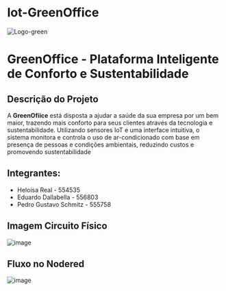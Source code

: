 # Iot-GreenOffice

![Logo-green](https://github.com/user-attachments/assets/44f90e5a-afc0-48d1-a41c-82bc35adb1c6)


# GreenOffice - Plataforma Inteligente de Conforto e Sustentabilidade

## Descrição do Projeto
A **GreenOfiice** está disposta a ajudar a saúde da sua empresa por um bem maior, trazendo mais conforto para seus clientes através da tecnologia e sustentabilidade. Utilizando sensores IoT e uma interface intuitiva, o sistema monitora e controla o uso de ar-condicionado com base em presença de pessoas e condições ambientais, reduzindo custos e promovendo sustentabilidade

## Integrantes:
- Heloísa Real - 554535
- Eduardo Dallabella - 556803
- Pedro Gustavo Schmitz - 555758

## Imagem Circuito Físico
![image](https://github.com/user-attachments/assets/52e5e82f-0e08-483c-9863-a23dcc6ff368)

## Fluxo no Nodered
![image](https://github.com/user-attachments/assets/53769be6-bbca-47df-9335-701045958ce9)
